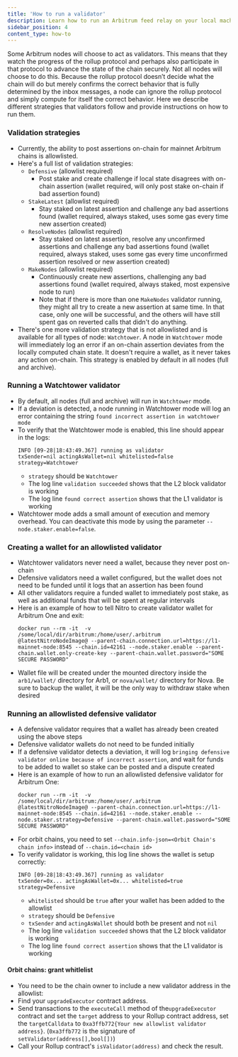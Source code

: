```yaml
---
title: 'How to run a validator'
description: Learn how to run an Arbitrum feed relay on your local machine.
sidebar_position: 4
content_type: how-to
---
```


Some Arbitrum nodes will choose to act as validators. This means that they watch the progress of the rollup protocol and perhaps also participate in that protocol to advance the state of the chain securely.
Not all nodes will choose to do this. Because the rollup protocol doesn’t decide what the chain will do but merely confirms the correct behavior that is fully determined by the inbox messages, a node can ignore the rollup protocol and simply compute for itself the correct behavior.
Here we describe different strategies that validators follow and provide instructions on how to run them.

### Validation strategies

- Currently, the ability to post assertions on-chain for mainnet Arbitrum chains is allowlisted.
- Here's a full list of validation strategies:
  - `Defensive` (allowlist required)
    - Post stake and create challenge if local state disagrees with on-chain assertion (wallet required, will only post stake on-chain if bad assertion found)
  - `StakeLatest` (allowlist required)
    - Stay staked on latest assertion and challenge any bad assertions found (wallet required, always staked, uses some gas every time new assertion created)
  - `ResolveNodes` (allowlist required)
    - Stay staked on latest assertion, resolve any unconfirmed assertions and challenge any bad assertions found (wallet required, always staked, uses some gas every time unconfirmed assertion resolved or new assertion created)
  - `MakeNodes` (allowlist required)
    - Continuously create new assertions, challenging any bad assertions found (wallet required, always staked, most expensive node to run)
    - Note that if there is more than one `MakeNodes` validator running, they might all try to create a new assertion at same time. In that case, only one will be successful, and the others will have still spent gas on reverted calls that didn't do anything.
- There's one more validation strategy that is not allowlisted and is available for all types of node: `Watchtower`. A node in `Watchtower` mode will immediately log an error if an on-chain assertion deviates from the locally computed chain state. It doesn't require a wallet, as it never takes any action on-chain. This strategy is enabled by default in all nodes (full and archive).

### Running a Watchtower validator

- By default, all nodes (full and archive) will run in `Watchtower` mode.
- If a deviation is detected, a node running in Watchtower mode will log an error containing the string `found incorrect assertion in watchtower mode`
- To verify that the Watchtower mode is enabled, this line should appear in the logs:
  ```shell
  INFO [09-28|18:43:49.367] running as validator                     txSender=nil actingAsWallet=nil whitelisted=false strategy=Watchtower
  ```
  - `strategy` should be `Watchtower`
  - The log line `validation succeeded` shows that the L2 block validator is working
  - The log line `found correct assertion` shows that the L1 validator is working
- Watchtower mode adds a small amount of execution and memory overhead. You can deactivate this mode by using the parameter `--node.staker.enable=false`.

### Creating a wallet for an allowlisted validator

- Watchtower validators never need a wallet, because they never post on-chain
- Defensive validators need a wallet configured, but the wallet does not need to be funded until it logs that an assertion has been found
- All other validators require a funded wallet to immediately post stake, as well as additional funds that will be spent at regular intervals
- Here is an example of how to tell Nitro to create validator wallet for Arbitrum One and exit:
  ```shell
  docker run --rm -it  -v /some/local/dir/arbitrum:/home/user/.arbitrum @latestNitroNodeImage@ --parent-chain.connection.url=https://l1-mainnet-node:8545 --chain.id=42161 --node.staker.enable --parent-chain.wallet.only-create-key --parent-chain.wallet.password="SOME SECURE PASSWORD"
  ```
- Wallet file will be created under the mounted directory inside the `arb1/wallet/` directory for Arb1, or `nova/wallet/` directory for Nova. Be sure to backup the wallet, it will be the only way to withdraw stake when desired

### Running an allowlisted defensive validator

- A defensive validator requires that a wallet has already been created using the above steps
- Defensive validator wallets do not need to be funded initially
- If a defensive validator detects a deviation, it will log `bringing defensive validator online because of incorrect assertion`, and wait for funds to be added to wallet so stake can be posted and a dispute created
- Here is an example of how to run an allowlisted defensive validator for Arbitrum One:
  ```shell
  docker run --rm -it  -v /some/local/dir/arbitrum:/home/user/.arbitrum @latestNitroNodeImage@ --parent-chain.connection.url=https://l1-mainnet-node:8545 --chain.id=42161 --node.staker.enable --node.staker.strategy=Defensive --parent-chain.wallet.password="SOME SECURE PASSWORD"
  ```
- For orbit chains, you need to set `--chain.info-json=<Orbit Chain's chain info>` instead of `--chain.id=<chain id>`
- To verify validator is working, this log line shows the wallet is setup correctly:
  ```shell
  INFO [09-28|18:43:49.367] running as validator                     txSender=0x... actingAsWallet=0x... whitelisted=true strategy=Defensive
  ```
  - `whitelisted` should be `true` after your wallet has been added to the allowlist
  - `strategy` should be `Defensive`
  - `txSender` and `actingAsWallet` should both be present and not `nil`
  - The log line `validation succeeded` shows that the L2 block validator is working
  - The log line `found correct assertion` shows that the L1 validator is working

#### Orbit chains: grant whitlelist

- You need to be the chain owner to include a new validator address in the allowlist:
- Find your `upgradeExecutor` contract address.
- Send transactions to the `executeCall` method of the`upgradeExecutor` contract and set the `target` address to your Rollup contract address, set the `targetCalldata` to `0xa3ffb772{Your new allowlist validator address}`. (`0xa3ffb772` is the signature of `setValidator(address[],bool[])`)
- Call your Rollup contract's `isValidator(address)` and check the result.
